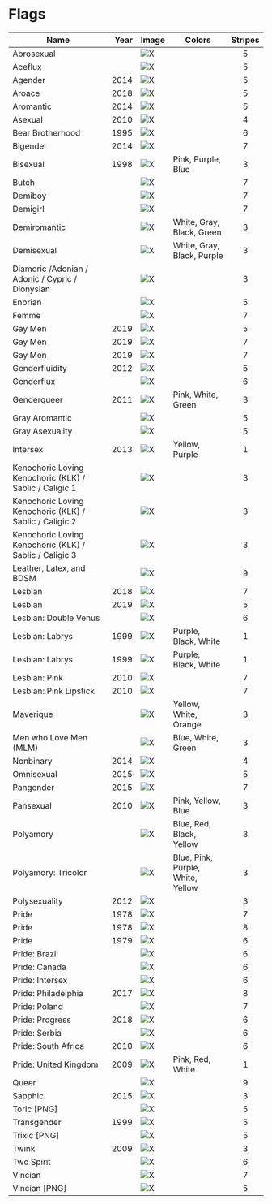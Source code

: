 # Flags

| Name                                                    | Year | Image                                                     | Colors                            | Stripes |
| ------------------------------------------------------- | ---: | :-------------------------------------------------------- | --------------------------------- | :-----: |
| Abrosexual                                              |      | ![X](./Flags/SVG/Abrosexual.svg)                          |                                   |    5    |
| Aceflux                                                 |      | ![X](./Flags/SVG/Aceflux.svg)                             |                                   |    5    |
| Agender                                                 | 2014 | ![X](./Flags/SVG/Agender.svg)                             |                                   |    5    |
| Aroace                                                  | 2018 | ![X](./Flags/SVG/Aroace.svg)                              |                                   |    5    |
| Aromantic                                               | 2014 | ![X](./Flags/SVG/Aromantic.svg)                           |                                   |    5    |
| Asexual                                                 | 2010 | ![X](./Flags/SVG/Asexual.svg)                             |                                   |    4    |
| Bear Brotherhood                                        | 1995 | ![X](./Flags/SVG/Bear_Brotherhood.svg)                    |                                   |    6    |
| Bigender                                                | 2014 | ![X](./Flags/SVG/Bigender.svg)                            |                                   |    7    |
| Bisexual                                                | 1998 | ![X](./Flags/SVG/Bisexual.svg)                            | Pink, Purple, Blue                |    3    |
| Butch                                                   |      | ![X](./Flags/SVG/Butch.svg)                               |                                   |    7    |
| Demiboy                                                 |      | ![X](./Flags/SVG/Demiboy.svg)                             |                                   |    7    |
| Demigirl                                                |      | ![X](./Flags/SVG/Demigirl.svg)                            |                                   |    7    |
| Demiromantic                                            |      | ![X](./Flags/SVG/Demiromantic.svg)                        | White, Gray, Black, Green         |    3    |
| Demisexual                                              |      | ![X](./Flags/SVG/Demisexual.svg)                          | White, Gray, Black, Purple        |    3    |
| Diamoric /Adonian / Adonic / Cypric / Dionysian         |      | ![X](./Flags/SVG/Diamoric.svg)                            |                                   |    3    |
| Enbrian                                                 |      | ![X](./Flags/SVG/Enbian.svg)                              |                                   |    5    |
| Femme                                                   |      | ![X](./Flags/SVG/Femme.svg)                               |                                   |    7    |
| Gay Men                                                 | 2019 | ![X](./Flags/SVG/Gay_Men_New_Simple.svg)                  |                                   |    5    |
| Gay Men                                                 | 2019 | ![X](./Flags/SVG/Gay_Men_New.svg)                         |                                   |    7    |
| Gay Men                                                 | 2019 | ![X](./Flags/SVG/Gay_Men.svg)                             |                                   |    7    |
| Genderfluidity                                          | 2012 | ![X](./Flags/SVG/Genderfluidity.svg)                      |                                   |    5    |
| Genderflux                                              |      | ![X](./Flags/SVG/Genderflux.svg)                          |                                   |    6    |
| Genderqueer                                             | 2011 | ![X](./Flags/SVG/Genderqueer.svg)                         | Pink, White, Green                |    3    |
| Gray Aromantic                                          |      | ![X](./Flags/SVG/Gray-Aromantic.svg)                      |                                   |    5    |
| Gray Asexuality                                         |      | ![X](./Flags/SVG/Gray_Asexuality.svg)                     |                                   |    5    |
| Intersex                                                | 2013 | ![X](./Flags/SVG/Intersex.svg)                            | Yellow, Purple                    |    1    |
| Kenochoric Loving Kenochoric (KLK) / Sablic / Caligic 1 |      | ![X](./Flags/KLK_1.png)                                   |                                   |    3    |
| Kenochoric Loving Kenochoric (KLK) / Sablic / Caligic 2 |      | ![X](./Flags/KLK_2.png)                                   |                                   |    3    |
| Kenochoric Loving Kenochoric (KLK) / Sablic / Caligic 3 |      | ![X](./Flags/KLK_3.png)                                   |                                   |    3    |
| Leather, Latex, and BDSM                                |      | ![X](./Flags/SVG/Leather,_Latex,_and_BDSM.svg)            |                                   |    9    |
| Lesbian                                                 | 2018 | ![X](./Flags/SVG/Lesbian_2018.svg)                        |                                   |    7    |
| Lesbian                                                 | 2019 | ![X](./Flags/SVG/Lesbian_2019.svg)                        |                                   |    5    |
| Lesbian: Double Venus                                   |      | ![X](./Flags/SVG/Lesbian_double-Venus_canton_rainbow.svg) |                                   |    6    |
| Lesbian: Labrys                                         | 1999 | ![X](./Flags/SVG/Lesbian_Labrys_2.svg)                    | Purple, Black, White              |    1    |
| Lesbian: Labrys                                         | 1999 | ![X](./Flags/SVG/Lesbian_Labrys.svg)                      | Purple, Black, White              |    1    |
| Lesbian: Pink                                           | 2010 | ![X](./Flags/SVG/Lesbian_Pink.svg)                        |                                   |    7    |
| Lesbian: Pink Lipstick                                  | 2010 | ![X](./Flags/SVG/Lesbian_Pink_Lipstick.svg)               |                                   |    7    |
| Maverique                                               |      | ![X](./Flags/SVG/Maverique.svg)                           | Yellow, White, Orange             |    3    |
| Men who Love Men (MLM)                                  |      | ![X](./Flags/SVG/MLM.svg)                                 | Blue, White, Green                |    3    |
| Nonbinary                                               | 2014 | ![X](./Flags/SVG/Nonbinary.svg)                           |                                   |    4    |
| Omnisexual                                              | 2015 | ![X](./Flags/SVG/Omnisexuality.svg)                       |                                   |    5    |
| Pangender                                               | 2015 | ![X](./Flags/SVG/Pangender.svg)                           |                                   |    7    |
| Pansexual                                               | 2010 | ![X](./Flags/SVG/Pansexuality.svg)                        | Pink, Yellow, Blue                |    3    |
| Polyamory                                               |      | ![X](./Flags/SVG/Polyamory.svg)                           | Blue, Red, Black, Yellow          |    3    |
| Polyamory: Tricolor                                     |      | ![X](./Flags/SVG/Polyamory_Tricolor.svg)                  | Blue, Pink, Purple, White, Yellow |    3    |
| Polysexuality                                           | 2012 | ![X](./Flags/SVG/Polysexuality.svg)                       |                                   |    3    |
| Pride                                                   | 1978 | ![X](./Flags/SVG/pride_1978_7.svg)                        |                                   |    7    |
| Pride                                                   | 1978 | ![X](./Flags/SVG/pride_1978_8.svg)                        |                                   |    8    |
| Pride                                                   | 1979 | ![X](./Flags/SVG/Pride_1979_6.svg)                        |                                   |    6    |
| Pride: Brazil                                           |      | ![X](./Flags/SVG/Pride_Brazil.svg)                        |                                   |    6    |
| Pride: Canada                                           |      | ![X](./Flags/SVG/Pride_Canada.svg)                        |                                   |    6    |
| Pride: Intersex                                         |      | ![X](./Flags/SVG/Pride_Intersex.svg)                      |                                   |    6    |
| Pride: Philadelphia                                     | 2017 | ![X](./Flags/SVG/Pride_Philadelphia.svg)                  |                                   |    8    |
| Pride: Poland                                           |      | ![X](./Flags/SVG/Pride_Poland.svg)                        |                                   |    7    |
| Pride: Progress                                         | 2018 | ![X](./Flags/SVG/Pride_Progress.svg)                      |                                   |    6    |
| Pride: Serbia                                           |      | ![X](./Flags/SVG/Pride_Serbia.svg)                        |                                   |    6    |
| Pride: South Africa                                     | 2010 | ![X](./Flags/SVG/Pride_South_Africa.svg)                  |                                   |    6    |
| Pride: United Kingdom                                   | 2009 | ![X](./Flags/SVG/Pride_United_Kingdom.svg)                | Pink, Red, White                  |    1    |
| Queer                                                   |      | ![X](./Flags/SVG/Queer.svg)                               |                                   |    9    |
| Sapphic                                                 | 2015 | ![X](./Flags/SVG/Sapphic.svg)                             |                                   |    3    |
| Toric [PNG]                                             |      | ![X](./Flags/Toric.png)                                   |                                   |    5    |
| Transgender                                             | 1999 | ![X](./Flags/SVG/Transgender.svg)                         |                                   |    5    |
| Trixic [PNG]                                            |      | ![X](./Flags/Trixic.png)                                  |                                   |    5    |
| Twink                                                   | 2009 | ![X](./Flags/SVG/Twink.svg)                               |                                   |    3    |
| Two Spirit                                              |      | ![X](./Flags/SVG/Two-Spirit.svg)                          |                                   |    6    |
| Vincian                                                 |      | ![X](./Flags/SVG/Vincian_Original.svg)                    |                                   |    7    |
| Vincian [PNG]                                           |      | ![X](./Flags/Vincian.png)                                 |                                   |    5    |
